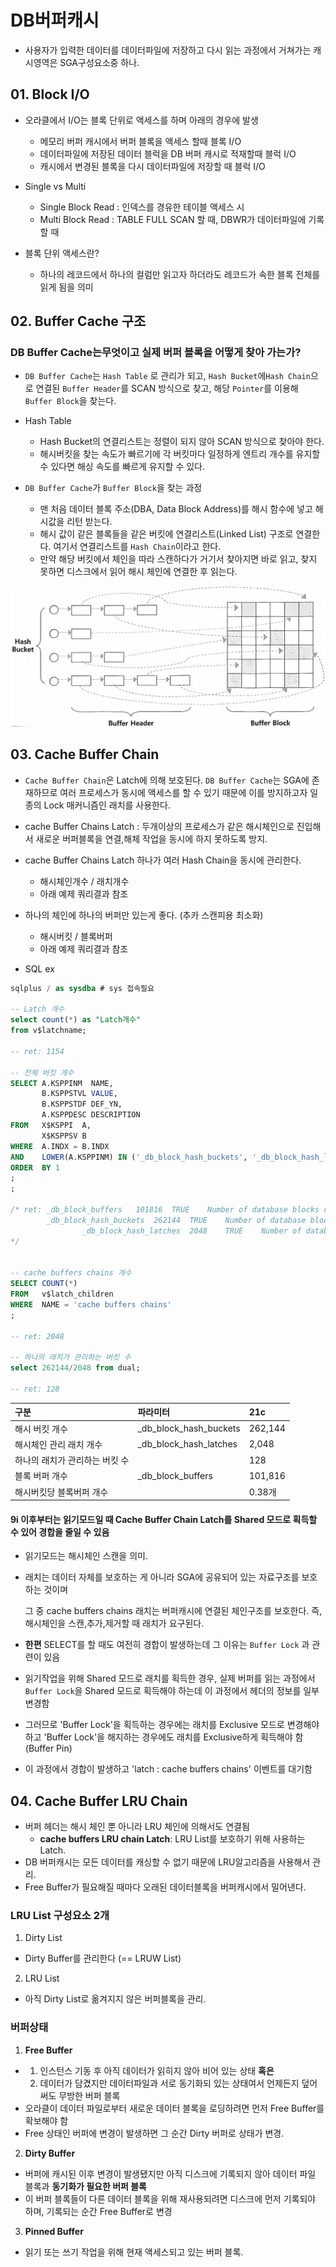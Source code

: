 # DB버퍼캐시

- 사용자가 입력한 데이터를 데이터파일에 저장하고 다시 읽는 과정에서 거쳐가는 캐시영역은 SGA구성요소중 하나.





## 01. Block I/O

- 오라클에서 I/O는 블록 단위로 액세스를 하며 아래의 경우에 발생
  - 메모리 버퍼 캐시에서 버퍼 블록을 액세스 할때 블록 I/O
  - 데이터파일에 저장된 데이터 블럭을 DB 버퍼 캐시로 적재할때 블럭 I/O
  - 캐시에서 변경된 블록을 다시 데이터파일에 저장할 때 블럭 I/O

- Single vs Multi
  - Single Block Read : 인덱스를 경유한 테이블 액세스 시
  - Multi Block Read : TABLE FULL SCAN 할 때, DBWR가 데이터파일에 기록할 때

- 블록 단위 액세스란?
  - 하나의 레코드에서 하나의 컬럼만 읽고자 하더라도 레코드가 속한 블록 전체를 읽게 됨을 의미





## 02. Buffer Cache 구조



### DB Buffer Cache는무엇이고 실제 버퍼 블록을 어떻게 찾아 가는가?

- `DB Buffer Cache`는 `Hash Table` 로 관리가 되고, `Hash Bucket`에`Hash Chain`으로 연결된
  `Buffer Header`를 SCAN 방식으로 찾고, 해당 `Pointer`를 이용해 `Buffer Block`을 찾는다.

- Hash Table
  - Hash Bucket의 연결리스트는 정렬이 되지 않아 SCAN 방식으로 찾아야 한다.
  - 해시버킷을 찾는 속도가 빠르기에 각 버킷마다 일정하게 엔트리 개수를 유지할 수 있다면
    해싱 속도를 빠르게 유지할 수 있다.



- `DB Buffer Cache`가 `Buffer Block`을  찾는 과정
  - 맨 처음 데이터 블록 주소(DBA, Data Block Address)를 해시 함수에 넣고 해시값을 리턴 받는다.
  - 해시 값이 같은 블록들을 같은 버킷에 연결리스트(Linked List) 구조로 연결한다. 
    여기서 연결리스트를 `Hash Chain`이라고 한다.
  - 만약 해당 버킷에서 체인을 따라 스캔하다가 거기서 찾아지면 바로 읽고, 찾지 못하면 디스크에서 읽어
    해시 체인에 연결한 후 읽는다.





![스크린샷 2024-02-13 오후 5.53.02](../../img/011.png)







## 03. Cache Buffer Chain

- `Cache Buffer Chain`은 Latch에 의해 보호된다. `DB Buffer Cache`는 SGA에 존재하므로 여러 프로세스가
  동시에 액세스를 할 수 있기 때문에 이를 방지하고자 일종의 Lock 매커니즘인 래치를 사용한다.



- cache Buffer Chains Latch : 두개이상의 프로세스가 같은 해시체인으로 진입해서 새로운 버퍼블록을 연결,해체 작업을 동시에 하지 못하도록 방지.

- cache Buffer Chains Latch 하나가 여러 Hash Chain을 동시에 관리한다.
  - 해시체인개수 / 래치개수
  - 아래 예제 쿼리결과 참조

- 하나의 체인에 하나의 버퍼만 있는게 좋다. (추카 스캔피용 최소화)
  - 해시버킷 / 블록버퍼
  - 아래 예제 쿼리결과 참조





- SQL ex

~~~sql
sqlplus / as sysdba # sys 접속필요

-- Latch 개수
select count(*) as "Latch개수"
from v$latchname;

-- ret: 1154

-- 전체 버킷 개수
SELECT A.KSPPINM  NAME,
       B.KSPPSTVL VALUE,
       B.KSPPSTDF DEF_YN,
       A.KSPPDESC DESCRIPTION
FROM   X$KSPPI  A,
       X$KSPPSV B
WHERE  A.INDX = B.INDX
AND    LOWER(A.KSPPINM) IN ('_db_block_hash_buckets', '_db_block_hash_latches', '_db_block_buffers')
ORDER  BY 1
;
;

/* ret: _db_block_buffers	101816	TRUE	Number of database blocks cached in memory: hidden parameter
        _db_block_hash_buckets	262144	TRUE	Number of database block hash buckets
				_db_block_hash_latches	2048	TRUE	Number of database block hash latches 
*/


-- cache buffers chains 개수
SELECT COUNT(*)
FROM   v$latch_children
WHERE  NAME = 'cache buffers chains'
;

-- ret: 2048

-- 하나의 래치가 관리하는 버킷 수
select 262144/2048 from dual; 

-- ret: 128
~~~

| 구분                           | 파라미터               | 21c     |
| :----------------------------- | :--------------------- | :------ |
| 해시 버킷 개수                 | _db_block_hash_buckets | 262,144 |
| 해시체인 관리 래치 개수        | _db_block_hash_latches | 2,048   |
| 하나의 래치가 관리하는 버킷 수 |                        | 128     |
| 블록 버퍼 개수                 | _db_block_buffers      | 101,816 |
| 해시버킷당 블록버퍼 개수       |                        | 0.38개  |





#### 9i 이후부터는 읽기모드일 때 Cache Buffer Chain Latch를 Shared 모드로 획득할 수 있어 경합을 줄일 수 있음

- 읽기모드는 해시체인 스캔을 의미.

- 래치는 데이터 자체를 보호하는 게 아니라 SGA에 공유되어 있는 자료구조를 보호하는 것이며

  그 중   cache buffers chains 래치는 버퍼캐시에 연결된 체인구조를 보호한다. 즉, 해시체인을 스캔,추가,제거할 때 래치가 요구된다.

- **한편** SELECT를 할 때도 여전히 경합이 발생하는데 그 이유는 `Buffer Lock` 과 관련이 있음

- 읽기작업을 위해 Shared 모드로 래치를 획득한 경우, 실제 버퍼를 읽는 과정에서 `Buffer Lock`을
  Shared 모드로 획득해야 하는데 이 과정에서 헤더의 정보를 일부 변경함
- 그러므로 'Buffer Lock'을 획득하는 경우에는 래치를 Exclusive 모드로 변경해야 하고 'Buffer Lock'을
  해지하는 경우에도 래치를 Exclusive하게 획득해야 함(Buffer Pin)
- 이 과정에서 경합이 발생하고 'latch : cache buffers chains' 이벤트를 대기함





## 04. Cache Buffer LRU Chain

- 버퍼 헤더는 해시 체인 뿐 아니라 LRU 체인에 의해서도 연결됨
  - **cache buffers LRU chain Latch**: LRU List를 보호하기 위해 사용하는 Latch.
- DB 버퍼캐시는 모든 데이터를 캐싱할 수 없기 때문에 LRU알고리즘을 사용해서 관리.
- Free Buffer가 필요해질 때마다 오래된 데이터블록을 버퍼캐시에서 밀어낸다.



### LRU List 구성요소 2개

1. Dirty List

- Dirty Buffer를 관리한다 (== LRUW List)

2. LRU List

- 아직 Dirty List로 옮겨지지 않은 버퍼블록을 관리.



### 버퍼상태

1. **Free Buffer**

- 1) 인스턴스 기동 후 아직 데이터가 읽히지 않아 비어 있는 상태 **혹은**
  2) 데이터가 담겼지만 데이터파일과 서로 동기화되 있는 상태여서 언제든지 덮어 써도 무방한 버퍼 블록
- 오라클이 데이터 파일로부터 새로운 데이터 블록을 로딩하려면 먼저 Free Buffer를 확보해야 함
- Free 상태인 버퍼에 변경이 발생하면 그 순간 Dirty 버퍼로 상태가 변경.

2. **Dirty Buffer**

- 버퍼에 캐시된 이후 변경이 발생됐지만 아직 디스크에 기록되지 않아 데이터 파일 블록과 **동기화가 필요한 버퍼 블록**
- 이 버퍼 블록들이 다른 데이터 블록을 위해 재사용되려면 디스크에 먼저 기록되야 하며, 기록되는 순간 Free Buffer로 변경

3. **Pinned Buffer**

- 읽기 또는 쓰기 작업을 위해 현재 액세스되고 있는 버퍼 블록.











